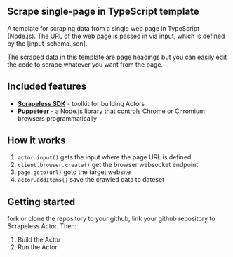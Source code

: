 ## Scrape single-page in TypeScript template

A template for scraping data from a single web page in TypeScript (Node.js). The URL of the web page is passed in via input, which is defined by the [input_schema.json].

The scraped data in this template are page headings but you can easily edit the code to scrape whatever you want from the page.

## Included features

- **[Scrapeless SDK](https://docs.scrapeless.com/en/sdk/node-sdk)** - toolkit for building Actors
- **[Puppeteer](https://pptr.dev/)** - a Node.js library that controls Chrome or Chromium browsers programmatically

## How it works

1. `actor.input()` gets the input where the page URL is defined
2. `client.browser.create()` get the browser websocket endpoint
3. `page.goto(url)` goto the target website
4. `actor.addItems()` save the crawled data to dateset

## Getting started

fork or clone the repository to your github, link your github repository to Scrapeless Actor. Then:

1. Build the Actor
2. Run the Actor
